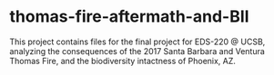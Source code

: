 # thomas-fire-aftermath-and-BII
This project contains files for the final project for EDS-220 @ UCSB, analyzing the consequences of the 2017 Santa Barbara and Ventura Thomas Fire, and the biodiversity intactness of Phoenix, AZ.
